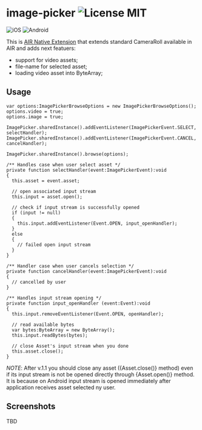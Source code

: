 image-picker ![License MIT](http://img.shields.io/badge/license-MIT-lightgray.svg)
===

![iOS](http://img.shields.io/badge/platform-ios-blue.svg) ![Android](http://img.shields.io/badge/platform-android-green.svg)

This is [AIR Native Extension](http://www.adobe.com/devnet/air/native-extensions-for-air.html) that extends standard CameraRoll available in AIR and adds next featuers:
 * support for video assets;
 * file-name for selected asset;
 * loading video asset into ByteArray;

## Usage

```as3
var options:ImagePickerBrowseOptions = new ImagePickerBrowseOptions();
options.video = true;
options.image = true;

ImagePicker.sharedInstance().addEventListener(ImagePickerEvent.SELECT, selectHandler);
ImagePicker.sharedInstance().addEventListener(ImagePickerEvent.CANCEL, cancelHandler);

ImagePicker.sharedInstance().browse(options);

/** Handles case when user select asset */
private function selectHandler(event:ImagePickerEvent):void
{
  this.asset = event.asset;
  
  // open associated input stream
  this.input = asset.open();
  
  // check if input stream is successfully opened
  if (input != null)
  {
    this.input.addEventListener(Event.OPEN, input_openHandler);
  }
  else
  {
    // failed open input stream
  }
}

/** Handler case when user cancels selection */
private function cancelHandler(event:ImagePickerEvent):void
{
  // cancelled by user
}

/** Handles input stream opening */
private function input_openHandler (event:Event):void
{
  this.input.removeEventListener(Event.OPEN, openHandler);
  
  // read available bytes
  var bytes:ByteArray = new ByteArray();
  this.input.readBytes(bytes);
  
  // close Asset's input stream when you done
  this.asset.close();
}

```

*NOTE*: After v.1.1 you should close any asset ({Asset.close()} method)  even if its input stream is not be opened directly through {Asset.open()} method. It is because on Android input stream is opened immediately after application receives asset selected ny user.

## Screenshots
TBD

